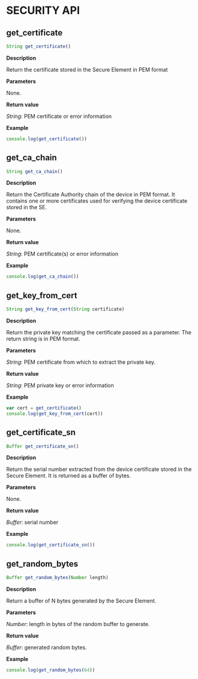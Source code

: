 # SECURITY API

## get_certificate

```javascript
String get_certificate()
```

**Description**

Return the certificate stored in the Secure Element in PEM format

**Parameters**

None.

**Return value**

*String*: PEM certificate or error information

**Example**

```javascript
console.log(get_certificate())
```

## get_ca_chain

```javascript
String get_ca_chain()
```

**Description**

Return the Certificate Authority chain of the device in PEM format.
It contains one or more certificates used for verifying the device
certificate stored in the SE.

**Parameters**

None.

**Return value**

*String*: PEM certificate(s) or error information

**Example**

```javascript
console.log(get_ca_chain())
```

## get_key_from_cert

```javascript
String get_key_from_cert(String certificate)
```

**Description**

Return the private key matching the certificate passed
as a parameter. The return string is in PEM format.

**Parameters**

*String*: PEM certificate from which to extract the private key.

**Return value**

*String*: PEM private key or error information

**Example**

```javascript
var cert = get_certificate()
console.log(get_key_from_cert(cert))
```

## get_certificate_sn

```javascript
Buffer get_certificate_sn()
```

**Description**

Return the serial number extracted from the device certificate
stored in the Secure Element. It is returned as a buffer of bytes.

**Parameters**

None.

**Return value**

*Buffer*: serial number

**Example**

```javascript
console.log(get_certificate_sn())
```

## get_random_bytes

```javascript
Buffer get_random_bytes(Number length)
```

**Description**

Return a buffer of N bytes generated by the Secure Element.

**Parameters**

*Number*: length in bytes of the random buffer to generate.

**Return value**

*Buffer*: generated random bytes.

**Example**

```javascript
console.log(get_random_bytes(64))
```

